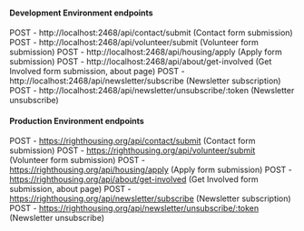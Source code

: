#### Development Environment endpoints

POST - http://localhost:2468/api/contact/submit (Contact form submission)
POST - http://localhost:2468/api/volunteer/submit (Volunteer form submission)
POST - http://localhost:2468/api/housing/apply (Apply form submission)
POST - http://localhost:2468/api/about/get-involved (Get Involved form submission, about page)
POST - http://localhost:2468/api/newsletter/subscribe (Newsletter subscription)
POST - http://localhost:2468/api/newsletter/unsubscribe/:token (Newsletter unsubscribe)

#### Production Environment endpoints

POST - https://righthousing.org/api/contact/submit (Contact form submission)
POST - https://righthousing.org/api/volunteer/submit (Volunteer form submission)
POST - https://righthousing.org/api/housing/apply (Apply form submission)
POST - https://righthousing.org/api/about/get-involved (Get Involved form submission, about page)
POST - https://righthousing.org/api/newsletter/subscribe (Newsletter subscription)
POST - https://righthousing.org/api/newsletter/unsubscribe/:token (Newsletter unsubscribe)
